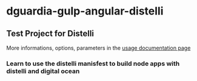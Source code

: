 # dguardia-gulp-angular-distelli

## Test Project for Distelli

More informations, options, parameters in the [usage documentation page](docs/usage.md)

### Learn to use the distelli manisfest to build node apps with distelli and digital ocean
